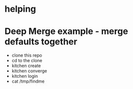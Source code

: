 # helping

# Deep Merge example - merge defaults together

- clone this repo 
- cd to the clone
- kitchen create
- kitchen converge
- kitchen login
- cat /tmp/findme
